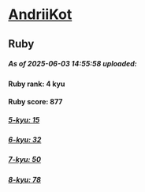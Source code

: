 # [AndriiKot](https://www.codewars.com/users/AndriiKot) 
## Ruby

##### As of 2025-06-03 14:55:58 uploaded:

#### Ruby rank: 4 kyu

#### Ruby score: 877

##### [5-kyu: 15](https://github.com/AndriiKot/Ruby__CodeWars/tree/main/kyu-5)

##### [6-kyu: 32](https://github.com/AndriiKot/Ruby__CodeWars/tree/main/kyu-6)

##### [7-kyu: 50](https://github.com/AndriiKot/Ruby__CodeWars/tree/main/kyu-7)

##### [8-kyu: 78](https://github.com/AndriiKot/Ruby__CodeWars/tree/main/kyu-8)

